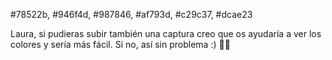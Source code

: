 #78522b, 
#946f4d, 
#987846, 
#af793d, 
#c29c37, 
#dcae23

Laura, si pudieras subir también una captura creo que os ayudaría a ver los colores y sería más fácil. Si no, así sin problema :) &#127877;&#127876;
